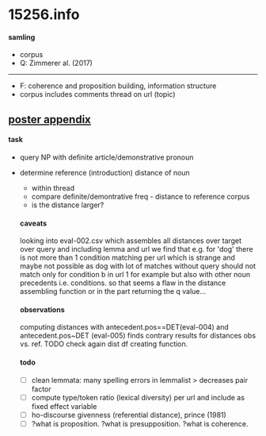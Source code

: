 # 15256.info
#### samling
- corpus
- Q: Zimmerer al. (2017)

-----
- F: coherence and proposition building, information structure
- corpus includes comments thread on url (topic)

[poster appendix](https://ogy.de/poster-coherence)   
-----

#### task
- query NP with definite article/demonstrative pronoun
- determine reference (introduction) distance of noun
  - within thread
  - compare definite/demontrative freq - distance to reference corpus
  - is the distance larger? 

  #### caveats
  looking into eval-002.csv which assembles all distances over target over query and including lemma and url we find that e.g. for 'dog' there is not more than 1 condition matching per url which is strange and maybe not possible as dog with lot of matches without query should not match only for condition b in url 1 for example but also with other noun precedents i.e. conditions. so that seems a flaw in the distance assembling function or in the part returning the q value...

  #### observations
  computing distances with antecedent.pos==DET(eval-004) and antecedent.pos~DET (eval-005) finds contrary results for distances obs vs. ref. TODO check again dist df creating function.
  
  #### todo
  - [ ] clean lemmata: many spelling errors in lemmalist > decreases pair factor
  - [ ] compute type/token ratio (lexical diversity) per url and include as fixed effect variable
  - [ ] ho-discourse givenness (referential distance), prince (1981)
  - [ ] ?what is proposition. ?what is presupposition. ?what is coherence.

